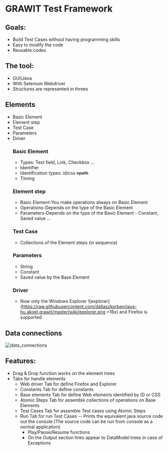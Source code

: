 # GRAWIT Test Framework

## Goals:
- Build Test Cases without having programming skills
- Easy  to modify the code
- Reusable codes

## The tool:
- GUI/Java
- With Selenium Webdriver
- Structures are represented in threes
## Elements
- Basic Element
- Element step
- Test Case
- Parameters
- Driver 
  ### Basic Element
  - Types: Text field, Link, Checkbox ...
  - Identifier
  - Identification types: id/css ~~xpath~~
  - Timing
  ### Element step
  - Basic Element-You make operations always on Basic Element
  - Operations-Depends on the type of the Basic Element
  - Parameters-Depends on the type of the Basic Element - Constant, Saved value ...
  ### Test Case
  - Collections of the Element steps (in sequence)
  ### Parameters
  - String
  - Constant
  - Saved value by the Base Element
  ### Driver
	- Now only the Windows Explorer ![explorer](https://raw.githubusercontent.com/dallaszkorben/java-hu.akoel.grawit/master/wiki/explorer.png  =16x) and Firefox is supported

## Data connections

![data_connections](https://raw.githubusercontent.com/dallaszkorben/java-hu.akoel.grawit/master/wiki/dataconnections.png)

## Features:
- Drag & Drop function works on the element trees
- Tabs for handle elements
  - Web driver Tab for define Firefox and Explorer
  - Constants Tab for define constants
  - Base elements Tab for define Web elements identified by ID or CSS
  - Atomic Steps Tab for assemble collections of operations on Base Elements
  - Test Cases Tab for assemble Test cases using Atomic Steps
  - Run Tab for run Test Cases
    -- Prints the equivalent java source code out the console.(The source code can be run from console as a normal application)
    - Play/Pause/Resume functions
    - On the Output section links appear to DataModel trees in case of Exceptions
 

